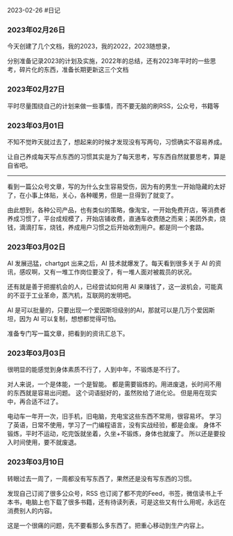 2023-02-26
#日记

### 2023年02月26日

今天创建了几个文档，我的2023，我的2022，2023随想录，

分别准备记录2023的计划及实施，2022年的总结，还有2023年平时的一些思考，碎片化的东西，准备长期更新这三个文档

### 2023年02月27日

平时尽量围绕自己的计划来做一些事情，而不要无脑的刷RSS，公众号，书籍等


### 2023年03月01日

不知不觉昨天就过去了，想起来的时候才发现没有写两句，习惯确实不容易养成。

让自己养成每天写点东西的习惯其实是为了每天思考，写东西自然就要思考，算是自省吧。

---

看到一篇公众号文章，写的为什么女生容易受伤，因为有的男生一开始隐藏的太好了，在小事上体贴，关心，各种暖男，但是一旦得到了就变了。

由此想到，各种公司产品，也有类似的策略，像淘宝，一开始免费开店，等消费者养成习惯了，平台成规模了，开始店铺收费，直通车收费随之而来；美团外卖，烧钱，滴滴打车，烧钱，养成用户习惯之后开始收割用户。都是同一个套路。


### 2023年03月02日

AI 发展迅猛，chartgpt 出来之后，AI 技术就爆发了。每天看到很多关于 AI 的资讯，感叹啊，又有一堆工作岗位要没了，有一堆人面对被裁员的状况。

还有就是善于把握机会的人，已经尝试如何用 AI 来赚钱了，这一波机会，可能真的不亚于工业革命，蒸汽机，互联网的发明吧。

AI 是可以批量的，只要出现一个爱因斯坦级别的AI，那就可以是几万个爱因斯坦，因为 AI 可以复制，想想都觉得可怕。

准备专门写一篇文章，把看到的资讯汇总下。

### 2023年03月03日

很明显的能感觉到身体素质不行了，人到中年，不锻炼是不行了。

对人来说，一个是体能，一个是智能。
都是需要锻炼的。用进废退，长时间不用的东西就是容易出问题。
这个词语挺好的，虽然败给了进化论。
但是用在现实中，再合适不过了。

电动车一年开一次，旧手机，旧电脑，充电宝这些东西不常用，很容易坏。
学习了英语，日常不使用，学习了一门编程语言，没有实战经验，都是会废。
身体不锻炼，平时不运动，吃完饭就坐着，久坐+不锻炼，身体也就废了。
所以还是要投入时间使用，要不就废退。


### 2023年03月10日

转眼过去一周了，一周都没有写东西了，果然还是没有写东西的习惯。

发现自己订阅了很多公众号，RSS 也订阅了都不完的Feed，书签，微信读书上千本书，电脑上也下载了很多书籍，还有待读列表，可是这些又有什么用呢，永远在消费别人的内容。

这是一个很痛的问题，先不要看那么多东西了。把重心移动到生产内容上。

